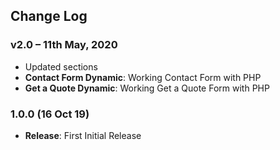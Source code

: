 ## Change Log



### v2.0 – 11th May, 2020


- Updated sections
- **Contact Form Dynamic**: Working Contact Form with PHP
- **Get a Quote Dynamic**: Working Get a Quote Form with PHP

### 1.0.0 (16 Oct 19)
- **Release**: First Initial Release


